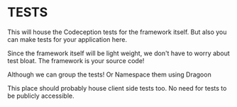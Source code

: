 TESTS
=====

This will house the Codeception tests for the framework itself. But also you can make tests for your application here.


Since the framework itself will be light weight, we don't have to worry about test bloat. The framework is your source code!

Although we can group the tests! Or Namespace them using Dragoon

This place should probably house client side tests too. No need for tests to be publicly accessible.